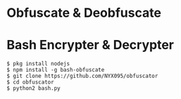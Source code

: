# Obfuscate & Deobfuscate
# Bash Encrypter & Decrypter
```
$ pkg install nodejs
$ npm install -g bash-obfuscate
$ git clone https://github.com/NYX095/obfuscator
$ cd obfuscator
$ python2 bash.py
```
